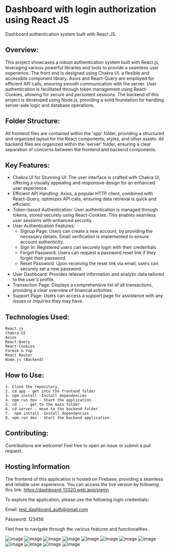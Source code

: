 # Dashboard with login authorization using React JS
Dashboard authentication system built with React JS.

## Overview:
This project showcases a robust authentication system built with React.js, leveraging various powerful libraries and tools to provide a seamless user experience. The front end is designed using Chakra UI, a flexible and accessible component library. Axios and React-Query are employed for efficient API calls, ensuring smooth communication with the server. User authentication is facilitated through token management using React-Cookies, allowing for secure and persistent sessions. The backend of this project is developed using Node.js, providing a solid foundation for handling server-side logic and database operations. 

## Folder Structure:
All frontend files are contained within the 'app' folder, providing a structured and organized layout for the React components, styles, and other assets. All backend files are organized within the 'server' folder, ensuring a clear separation of concerns between the frontend and backend components.

## Key Features:
- Chakra UI for Stunning UI: The user interface is crafted with Chakra UI, offering a visually appealing and responsive design for an enhanced user experience.
- Efficient API Handling: Axios, a popular HTTP client, combined with React-Query, optimizes API calls, ensuring data retrieval is quick and efficient.
- Token-based Authentication: User authentication is managed through tokens, stored securely using React-Cookies. This enables seamless user sessions with enhanced security.
- User Authentication Features:
    - Signup Page: Users can create a new account, by providing the necessary details. Email verification is implemented to ensure account authenticity.
    - Sign In: Registered users can securely login with their credentials.
    - Forgot Password: Users can request a password reset link if they forget their password.
    -  Reset Password: Upon receiving the reset link via email, users can securely set a new password.
- User Dashboard:
    Provides relevant information and analytic data tailored to the user's profile.
- Transaction Page:
    Displays a comprehensive list of all transactions, providing a clear overview of financial activities.
- Support Page:
    Users can access a support page for assistance with any issues or inquiries they may have.

## Technologies Used:
    React.js
    Chakra UI
    Axios
    React-Query
    React-Cookies
    Formik & Yup
    React Router
    Node.js (Backend)

## How to Use:
    1. Clone the repository.
    2. cd app - get into the frontend folder
    3. npm install -Install dependencies
    4. npm run dev - Start the application.
    5. cd .. - get to the main folder
    6. cd server - move to the backend folder
    7.  npm install -Install dependencies
    8. npm run dev - Start the backend application.

## Contributing:
Contributions are welcome! Feel free to open an issue or submit a pull request.

## Hosting Information
The frontend of this application is hosted on Firebase, providing a seamless and reliable user experience. You can access the live version by following this link: https://dashboard-13320.web.app/signin

To explore the application, please use the following login credentials:

Email: test_dashboard_auth@gmail.com

Password: 123456

Feel free to navigate through the various features and functionalities.


![image](https://github.com/VaishnavyMenon/Dashboard-auth/assets/74608354/36780088-8987-41b0-9dc0-d8e1c3759bb8)
![image](https://github.com/VaishnavyMenon/Dashboard-auth/assets/74608354/8856ad4e-9f34-4dc3-b260-f894deba9cbf)
![image](https://github.com/VaishnavyMenon/Dashboard-auth/assets/74608354/2c4a4410-2a6a-496c-a123-dc5c7f3fba6d)
![image](https://github.com/VaishnavyMenon/Dashboard-auth/assets/74608354/4b15f435-41fd-4261-9bb4-3695c018813a)
![image](https://github.com/VaishnavyMenon/Dashboard-auth/assets/74608354/304b0146-ac4b-4181-b09c-12a28089547f)
![image](https://github.com/VaishnavyMenon/Dashboard-auth/assets/74608354/ea02be2c-4abc-4ef8-815e-dfa571288fe9)
![image](https://github.com/VaishnavyMenon/Dashboard-auth/assets/74608354/4abe33a5-0ada-417a-865c-536defd05d80)
![image](https://github.com/VaishnavyMenon/Dashboard-auth/assets/74608354/571dbc1c-8f16-4358-b594-f2bbb1fa7ea4)
![image](https://github.com/VaishnavyMenon/Dashboard-auth/assets/74608354/2b18d598-3c55-4013-920c-f889260e6a0c)
![image](https://github.com/VaishnavyMenon/Dashboard-auth/assets/74608354/fc7ea84b-bb66-43a9-979b-9abcbd6520e0)
![image](https://github.com/VaishnavyMenon/Dashboard-auth/assets/74608354/8b5bff9a-668b-4453-a5d4-5f17a3d0cc8f)
![image](https://github.com/VaishnavyMenon/Dashboard-auth/assets/74608354/adddfb47-615e-4259-b562-e5c01259efc7)




